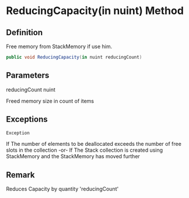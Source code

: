 # ReducingCapacity(in nuint) Method

## Definition
Free memory from StackMemory if use him.

```C#
public void ReducingCapacity(in nuint reducingCount)
```

## Parameters
reducingCount nuint

Freed memory size in count of items

## Exceptions

```C#
Exception
```
If The number of elements to be deallocated exceeds the number of free slots in the collection
-or-
If The Stack collection is created using StackMemory and the StackMemory has moved further

## Remark
Reduces Capacity by quantity 'reducingCount'
